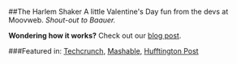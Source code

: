 ##The Harlem Shaker
A little Valentine's Day fun from the devs at Moovweb. *Shout-out to Baauer.*


**Wondering how it works?** Check out our [blog post](http://www.moovweb.com/blog/happy-valentines-day-internet-behold-the-harlem-shake-bookmarklet/).

###Featured in:
[Techcrunch,](http://techcrunch.com/2013/02/14/i-swear-this-is-the-last-harlem-shake-post-we-do/)
[Mashable,](http://mashable.com/2013/02/21/hsmaker-harlem-shake/) 
[Hufftington Post](www.huffingtonpost.com/jason-gilbert/harlem-shake-bookmarklet-_b_2687818.html)
